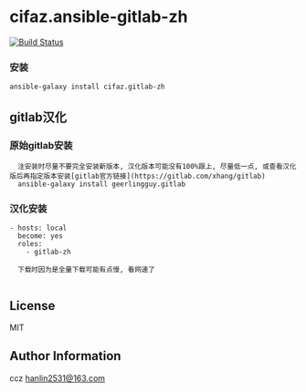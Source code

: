 cifaz.ansible-gitlab-zh
=====================
[![Build Status](https://travis-ci.org/cifaz/gitlab-zh.svg?branch=master)](https://travis-ci.org/cifaz/gitlab-zh)

### 安装
```
ansible-galaxy install cifaz.gitlab-zh

```

## gitlab汉化

### 原始gitlab安装
```
  注安装时尽量不要完全安装新版本, 汉化版本可能没有100%跟上, 尽量低一点, 或查看汉化版后再指定版本安装[gitlab官方链接](https://gitlab.com/xhang/gitlab)
  ansible-galaxy install geerlingguy.gitlab

```

### 汉化安装
``` 
- hosts: local
  become: yes
  roles:
    - gitlab-zh
    
  下载时因为是全量下载可能有点慢, 看网速了
  
```

License
-------

MIT

Author Information
------------------

ccz <hanlin2531@163.com>